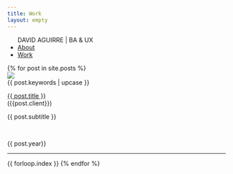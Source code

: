 ```yaml
---
title: Work
layout: empty
---
```


<html>
<head>
  <title>David Aguirre - Work</title>
  <meta charset='UTF-8'>
  <meta content='width=device-width, initial-scale=1' name='viewport'/>
  <meta name='description' content='David Aguirre is a Designer and Business Analyst'>
  <meta name='keywords' content='
  ux,
  it,
  business analysis,
  erp,
  ui,
  design thinking,
  prototyping,
  user research
  '>
  <meta name='author' content='David Aguirre'>
  <link rel="icon" type="image/png" href="/assets/img/favicon.png"/>
  <link rel='shortcut icon' href='/favicon.png?v=e' />
  <link href='/css/styles.css' rel='stylesheet'/>
  <link rel="preconnect" href="https://fonts.gstatic.com">
  <link href="https://fonts.googleapis.com/css2?family=Source+Sans+Pro:ital,wght@0,200;0,300;0,400;0,600;0,700;0,900;1,200;1,300;1,400;1,600;1,700;1,900&display=swap" rel="stylesheet">

</head>
<body>
  <!-- {% include nav.html %} -->
  <div class='nav'>
    <ul class='wrap'>
      <span class="nav-name">DAVID AGUIRRE | BA & UX </span>
      <li><a id='about'  href='/'>About</a></li>
      <li><a id='work' class="selected" href='/work' >Work</a></li>
    </ul>
  </div>
  <div id='blog' class='wrap'>
    <div id='intro'>
    </div>
    <div id='posts' class='section'>
      {% for post in site.posts %}
      <div class='post-row' class="post-container {% if post.underconstruction == true %}under-construction{% endif %}">
      <a href="{{ post.url }}"> <img src="{{ post.thumbnail | prepend: '/assets/img/thumbnails/' | append: '.png' | relative_url }}" class="project-thumbnail"></a>
        <div class="project-info-container">
          <div class="post-label">
            {{ post.keywords | upcase }}
          </div>
          <p class='post-title'>
            <a href="{{ post.url }}">
              {{ post.title }}
            </a>
              <span class="title-client"><br>({{post.client}})</span>
          </p>
          <p class='post-subtitle'>
            {{ post.subtitle }}
          </p>
          <br>
          <p class='post-date'>
          {{ post.year}}
          </p>

</div>
      </div>
      <hr>
      <span class='hidden'>{{ forloop.index }}</span>
      {% endfor %}
    </div>
  </div>
</body>
</html>
